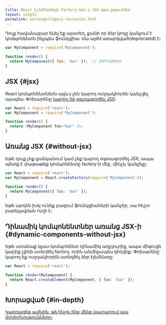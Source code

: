 ```yaml
---
title: React Էլեմենտների Factory-ներ և JSX զգուշացումներ
layout: single
permalink: warnings/legacy-factories.html
---
```


Դուք հավանաբար եկել եք այստեղ, քանի որ ձեր կոդը կանչում է կոմպոնենտն ինչպես ֆունկցիա։ Սա այժմ առարկված(deprecated) է։

```javascript
var MyComponent = require('MyComponent');

function render() {
  return MyComponent({ foo: 'bar' });  // ԶԳՈՒՇԱՑՈՒՄ
}
```

## JSX {#jsx}

React կոմպոնենտներն այլևս չեն կարող ուղղակիորեն կանչվել այսպես։ Փոխարենը [կարող եք օգտագործել JSX](/docs/jsx-in-depth.html)։

```javascript
var React = require('react');
var MyComponent = require('MyComponent');

function render() {
  return <MyComponent foo="bar" />;
}
```

## Առանց JSX {#without-jsx}

Եթե դուք չեք ցանկանում կամ չեք կարող օգտագործել JSX, ապա պետք է փաթաթեք կոմպոնենտը factory-ի մեջ, մինչև կանչելը։

```javascript
var React = require('react');
var MyComponent = React.createFactory(require('MyComponent'));

function render() {
  return MyComponent({ foo: 'bar' });
}
```

Եթե արդեն իսկ ունեք բազում ֆունկցիաների կանչեր, սա հեշտ բարելավման ուղի է։

## Դինամիկ կոմպոնենտներ առանց JSX-ի {#dynamic-components-without-jsx}

Եթե ստանաք կլաս-կոմպոնենտ դինամիկ աղբյուրից, ապա միգուցե կարիք չլինի ստեղծել factory, որին անմիջապես կհղվեք։ Փոխարենը` կարող եք ուղղակիորեն ստեղծել ձեր էլեմենտը։

```javascript
var React = require('react');

function render(MyComponent) {
  return React.createElement(MyComponent, { foo: 'bar' });
}
```

## Խորացված  {#in-depth}

[Կարդացեք ավելին, թե ինչու ենք մենք կատարում այս փոփոխությունները։](https://gist.github.com/sebmarkbage/d7bce729f38730399d28)
